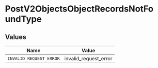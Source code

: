 # PostV2ObjectsObjectRecordsNotFoundType


## Values

| Name                    | Value                   |
| ----------------------- | ----------------------- |
| `INVALID_REQUEST_ERROR` | invalid_request_error   |